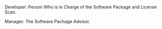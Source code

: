 Developer: Person Who is in Charge of the Software Package and License Scan.

Manager: The Software Pachage Advisor.
